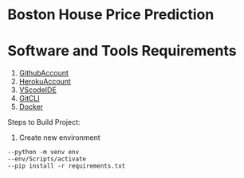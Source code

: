 # Boston House Price Prediction

# Software and Tools Requirements

1. [GithubAccount](https://github.com)
2. [HerokuAccount](https://heroku.com)
3. [VScodeIDE](https://code.visualstudio.com)
4. [GitCLI](https://git-scm.com/downloads)
5. [Docker](https://docker.com)


Steps to Build Project:

1. Create new environment

```
--python -m venv env
--env/Scripts/activate
--pip install -r requirements.txt

```